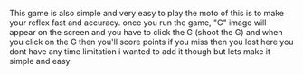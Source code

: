 This game is also simple and very easy to play 
the moto of this is to make your reflex fast and accuracy.
once you run the game,
"G" image will appear on the screen and you have to click the G (shoot the G)  and when you click on the G then you'll score points 
if you miss then you lost 
here you dont have any time limitation i wanted to add it though but lets make it simple and easy
